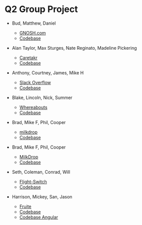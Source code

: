 
# Q2 Group Project

* Bud, Matthew, Daniel
  * [GNOSH.com](http://gnosh.herokuapp.com)
  * [Codebase](https://github.com/budaminof/snack_Basket)

* Alan Taylor, Max Sturges, Nate Reginato, Madeline Pickering
  * [Caretakr](https://caretakr.herokuapp.com/)
  * [Codebase](https://github.com/madelinepick/caretakr)

* Anthony, Courtney, James, Mike H
  * [Slack Overflow](https://slackoverflows.herokuapp.com/)
  * [Codebase](https://github.com/FreemanJamesH/SlackOverflow)

* Blake, Lincoln, Nick, Summer
  * [Whereabouts](https://where-a-bouts.herokuapp.com/)
  * [Codebase](https://github.com/blakeface/group-map-project)

* Brad, Mike F, Phil, Cooper
  * [milkdrop](http://milkdrop.herokuapp.com/)
  * [Codebase](https://github.com/butters5789/Q2-group-project)

* Brad, Mike F, Phil, Cooper
  * [MilkDrop](http://milkdrop.herokuapp.com/)
  * [Codebase](https://github.com/butters5789/Q2-group-project)

* Seth, Coleman, Conrad, Will
  * [Flight-Switch](https://flight-switch-store.herokuapp.com/shirts)
  * [Codebase](https://github.com/slytton/flight-switch-store)

* Harrison, Mickey, San, Jason
  * [Fruite](http://q2-client.herokuapp.com/)
  * [Codebase](https://github.com/MickeyJ/Q2-Final-Client)
  * [Codebase Angular](https://github.com/MickeyJ/Q2-Group-Server)
